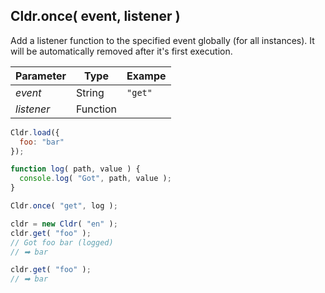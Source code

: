 ## Cldr.once( event, listener )

Add a listener function to the specified event globally (for all instances). It will be automatically removed after it's first execution.

| Parameter | Type | Exampe |
| --- | --- | --- |
| *event* | String | `"get"` |
| *listener* | Function | |

```javascript
Cldr.load({
  foo: "bar" 
});

function log( path, value ) {
  console.log( "Got", path, value );
}

Cldr.once( "get", log );

cldr = new Cldr( "en" );
cldr.get( "foo" );
// Got foo bar (logged)
// ➡ bar

cldr.get( "foo" );
// ➡ bar
```
